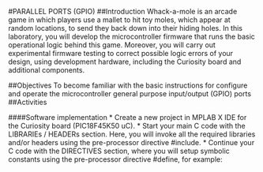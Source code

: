 #PARALLEL PORTS (GPIO)
##Introduction
Whack-a-mole is an arcade game in which players use a mallet to hit toy moles, which appear at random locations, to send they back down into their hiding holes. In this laboratory, you will develop the microcontroller firmware that runs the basic operational logic behind this game. Moreover, you will carry out experimental firmware testing to correct possible logic errors of your design, using development hardware, including the Curiosity board and additional components. 

##Objectives
To become familiar with the basic instructions for configure and operate the microcontroller general purpose input/output (GPIO) ports 
##Activities

####Software implementation
    * Create a new project in MPLAB X IDE for the Curiosity board (PIC18F45K50 uC).
    * Start your main C code with the LIBRARIEs / HEADERs section. Here, you will invoke all the required libraries and/or headers using the pre-processor directive #include.
    * Continue your C code with the DIRECTIVES section, where you will setup symbolic constants using the pre-processor directive #define, for example:
